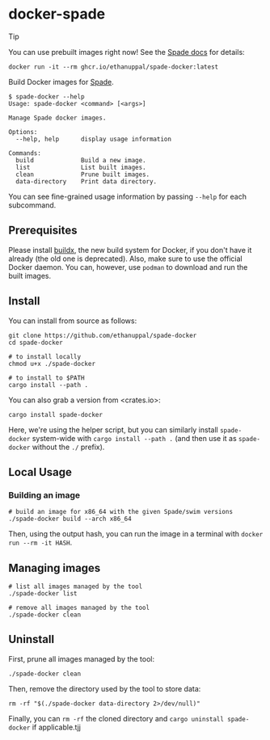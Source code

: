 # docker-spade

> [!TIP]
> You can use prebuilt images right now! See the [Spade docs](https://docs.spade-lang.org/installation.html) for details:
>
> ```shell
> docker run -it --rm ghcr.io/ethanuppal/spade-docker:latest
> ```

Build Docker images for [Spade](https://spade-lang.org).

```
$ spade-docker --help
Usage: spade-docker <command> [<args>]

Manage Spade docker images.

Options:
  --help, help      display usage information

Commands:
  build             Build a new image.
  list              List built images.
  clean             Prune built images.
  data-directory    Print data directory.
```

You can see fine-grained usage information by passing `--help` for each subcommand.

## Prerequisites

Please install [buildx](https://github.com/docker/buildx), the new build system
for Docker, if you don't have it already (the old one is deprecated). Also, make
sure to use the official Docker daemon. You can, however, use `podman` to
download and run the built images.

## Install

You can install from source as follows:

```
git clone https://github.com/ethanuppal/spade-docker
cd spade-docker

# to install locally
chmod u+x ./spade-docker

# to install to $PATH
cargo install --path .
```

You can also grab a version from <crates.io>:

```
cargo install spade-docker
```

Here, we're using the helper script, but you can similarly install
`spade-docker` system-wide with `cargo install --path .` (and then use it as
`spade-docker` without the `./` prefix).

## Local Usage

### Building an image

```
# build an image for x86_64 with the given Spade/swim versions
./spade-docker build --arch x86_64
```

Then, using the output hash, you can run the image in a terminal with `docker run --rm -it HASH`.

## Managing images

```
# list all images managed by the tool
./spade-docker list

# remove all images managed by the tool
./spade-docker clean
```

## Uninstall

First, prune all images managed by the tool:
```
./spade-docker clean
```

Then, remove the directory used by the tool to store data:
```
rm -rf "$(./spade-docker data-directory 2>/dev/null)"
```

Finally, you can `rm -rf` the cloned directory and `cargo uninstall spade-docker` if applicable.tjj 
